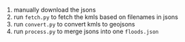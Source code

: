 1. manually download the jsons
2. run `fetch.py` to fetch the kmls based on filenames in jsons
3. run `convert.py` to convert kmls to geojsons
4. run `process.py` to merge jsons into one `floods.json`